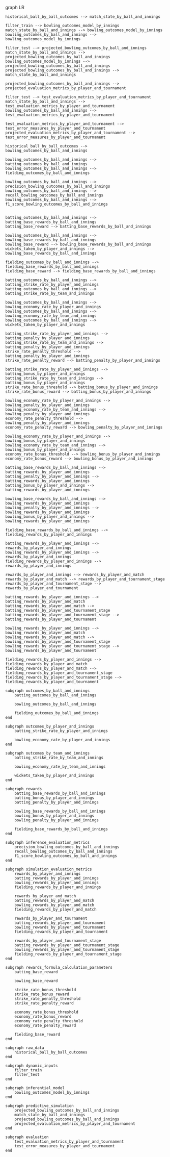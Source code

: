 graph LR

    historical_ball_by_ball_outcomes --> match_state_by_ball_and_innings

    filter_train --> bowling_outcomes_model_by_innings
    match_state_by_ball_and_innings --> bowling_outcomes_model_by_innings
    bowling_outcomes_by_ball_and_innings --> bowling_outcomes_model_by_innings

    filter_test --> projected_bowling_outcomes_by_ball_and_innings
    match_state_by_ball_and_innings --> projected_bowling_outcomes_by_ball_and_innings
    bowling_outcomes_model_by_innings --> projected_bowling_outcomes_by_ball_and_innings
    projected_bowling_outcomes_by_ball_and_innings --> match_state_by_ball_and_innings

    projected_bowling_outcomes_by_ball_and_innings --> projected_evaluation_metrics_by_player_and_tournament

    filter_test --> test_evaluation_metrics_by_player_and_tournament
    match_state_by_ball_and_innings --> test_evaluation_metrics_by_player_and_tournament
    bowling_outcomes_by_ball_and_innings --> test_evaluation_metrics_by_player_and_tournament

    test_evaluation_metrics_by_player_and_tournament --> test_error_measures_by_player_and_tournament
    projected_evaluation_metrics_by_player_and_tournament --> test_error_measures_by_player_and_tournament

    historical_ball_by_ball_outcomes --> bowling_outcomes_by_ball_and_innings

    bowling_outcomes_by_ball_and_innings --> batting_outcomes_by_ball_and_innings
    bowling_outcomes_by_ball_and_innings --> fielding_outcomes_by_ball_and_innings

    bowling_outcomes_by_ball_and_innings --> precision_bowling_outcomes_by_ball_and_innings
    bowling_outcomes_by_ball_and_innings --> recall_bowling_outcomes_by_ball_and_innings
    bowling_outcomes_by_ball_and_innings --> f1_score_bowling_outcomes_by_ball_and_innings


    batting_outcomes_by_ball_and_innings --> batting_base_rewards_by_ball_and_innings
    batting_base_reward --> batting_base_rewards_by_ball_and_innings

    bowling_outcomes_by_ball_and_innings --> bowling_base_rewards_by_ball_and_innings
    bowling_base_reward --> bowling_base_rewards_by_ball_and_innings
    wickets_taken_by_player_and_innings --> bowling_base_rewards_by_ball_and_innings

    fielding_outcomes_by_ball_and_innings --> fielding_base_rewards_by_ball_and_innings
    fielding_base_reward --> fielding_base_rewards_by_ball_and_innings

    batting_outcomes_by_ball_and_innings --> batting_strike_rate_by_player_and_innings
    batting_outcomes_by_ball_and_innings --> batting_strike_rate_by_team_and_innings
    
    bowling_outcomes_by_ball_and_innings --> bowling_economy_rate_by_player_and_innings
    bowling_outcomes_by_ball_and_innings --> bowling_economy_rate_by_team_and_innings
    bowling_outcomes_by_ball_and_innings --> wickets_taken_by_player_and_innings

    batting_strike_rate_by_player_and_innings --> batting_penalty_by_player_and_innings
    batting_strike_rate_by_team_and_innings --> batting_penalty_by_player_and_innings
    strike_rate_penalty_threshold --> batting_penalty_by_player_and_innings
    strike_rate_penalty_reward --> batting_penalty_by_player_and_innings

    batting_strike_rate_by_player_and_innings --> batting_bonus_by_player_and_innings
    batting_strike_rate_by_team_and_innings --> batting_bonus_by_player_and_innings
    strike_rate_bonus_threshold --> batting_bonus_by_player_and_innings
    strike_rate_bonus_reward --> batting_bonus_by_player_and_innings
    
    bowling_economy_rate_by_player_and_innings --> bowling_penalty_by_player_and_innings
    bowling_economy_rate_by_team_and_innings --> bowling_penalty_by_player_and_innings
    economy_rate_penalty_threshold --> bowling_penalty_by_player_and_innings
    economy_rate_penalty_reward --> bowling_penalty_by_player_and_innings

    bowling_economy_rate_by_player_and_innings --> bowling_bonus_by_player_and_innings
    bowling_economy_rate_by_team_and_innings --> bowling_bonus_by_player_and_innings
    economy_rate_bonus_threshold --> bowling_bonus_by_player_and_innings
    economy_rate_bonus_reward --> bowling_bonus_by_player_and_innings

    batting_base_rewards_by_ball_and_innings --> batting_rewards_by_player_and_innings
    batting_penalty_by_player_and_innings --> batting_rewards_by_player_and_innings
    batting_bonus_by_player_and_innings --> batting_rewards_by_player_and_innings
    
    bowling_base_rewards_by_ball_and_innings --> bowling_rewards_by_player_and_innings
    bowling_penalty_by_player_and_innings --> bowling_rewards_by_player_and_innings
    bowling_bonus_by_player_and_innings --> bowling_rewards_by_player_and_innings

    fielding_base_rewards_by_ball_and_innings --> fielding_rewards_by_player_and_innings

    batting_rewards_by_player_and_innings --> rewards_by_player_and_innings
    bowling_rewards_by_player_and_innings --> rewards_by_player_and_innings
    fielding_rewards_by_player_and_innings --> rewards_by_player_and_innings

    rewards_by_player_and_innings --> rewards_by_player_and_match
    rewards_by_player_and_match --> rewards_by_player_and_tournament_stage
    rewards_by_player_and_tournament_stage --> rewards_by_player_and_tournament

    batting_rewards_by_player_and_innings --> batting_rewards_by_player_and_match
    batting_rewards_by_player_and_match --> batting_rewards_by_player_and_tournament_stage
    batting_rewards_by_player_and_tournament_stage --> batting_rewards_by_player_and_tournament

    bowling_rewards_by_player_and_innings --> bowling_rewards_by_player_and_match
    bowling_rewards_by_player_and_match --> bowling_rewards_by_player_and_tournament_stage
    bowling_rewards_by_player_and_tournament_stage --> bowling_rewards_by_player_and_tournament

    fielding_rewards_by_player_and_innings --> fielding_rewards_by_player_and_match
    fielding_rewards_by_player_and_match --> fielding_rewards_by_player_and_tournament_stage
    fielding_rewards_by_player_and_tournament_stage --> fielding_rewards_by_player_and_tournament

    subgraph outcomes_by_ball_and_innings
        batting_outcomes_by_ball_and_innings

        bowling_outcomes_by_ball_and_innings

        fielding_outcomes_by_ball_and_innings
    end

    subgraph outcomes_by_player_and_innings
        batting_strike_rate_by_player_and_innings

        bowling_economy_rate_by_player_and_innings
    end

    subgraph outcomes_by_team_and_innings
        batting_strike_rate_by_team_and_innings

        bowling_economy_rate_by_team_and_innings
        
        wickets_taken_by_player_and_innings
    end

    subgraph rewards
        batting_base_rewards_by_ball_and_innings
        batting_bonus_by_player_and_innings
        batting_penalty_by_player_and_innings

        bowling_base_rewards_by_ball_and_innings
        bowling_bonus_by_player_and_innings
        bowling_penalty_by_player_and_innings

        fielding_base_rewards_by_ball_and_innings
    end

    subgraph inference_evaluation_metrics
        precision_bowling_outcomes_by_ball_and_innings
        recall_bowling_outcomes_by_ball_and_innings
        f1_score_bowling_outcomes_by_ball_and_innings
    end

    subgraph simulation_evaluation_metrics
        rewards_by_player_and_innings
        batting_rewards_by_player_and_innings
        bowling_rewards_by_player_and_innings
        fielding_rewards_by_player_and_innings

        rewards_by_player_and_match
        batting_rewards_by_player_and_match
        bowling_rewards_by_player_and_match
        fielding_rewards_by_player_and_match

        rewards_by_player_and_tournament
        batting_rewards_by_player_and_tournament
        bowling_rewards_by_player_and_tournament
        fielding_rewards_by_player_and_tournament

        rewards_by_player_and_tournament_stage
        batting_rewards_by_player_and_tournament_stage
        bowling_rewards_by_player_and_tournament_stage
        fielding_rewards_by_player_and_tournament_stage
    end

    subgraph rewards_formula_calculation_parameters
        batting_base_reward

        bowling_base_reward

        strike_rate_bonus_threshold
        strike_rate_bonus_reward
        strike_rate_penalty_threshold
        strike_rate_penalty_reward

        economy_rate_bonus_threshold
        economy_rate_bonus_reward
        economy_rate_penalty_threshold
        economy_rate_penalty_reward

        fielding_base_reward
    end

    subgraph raw_data
        historical_ball_by_ball_outcomes
    end

    subgraph dynamic_inputs
        filter_train
        filter_test
    end

    subgraph inferential_model
        bowling_outcomes_model_by_innings
    end

    subgraph predictive_simulation
        projected_bowling_outcomes_by_ball_and_innings
        match_state_by_ball_and_innings
        projected_bowling_outcomes_by_ball_and_innings
        projected_evaluation_metrics_by_player_and_tournament
    end

    subgraph evaluation
        test_evaluation_metrics_by_player_and_tournament
        test_error_measures_by_player_and_tournament
    end